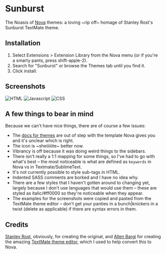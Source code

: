 # Sunburst

The Noasis of [Nova](http://nova.app) themes: a loving ~rip off~ homage of Stanley Rost's Sunburst TextMate theme.

## Installation

1. Select Extensions > Extension Library from the Nova menu (or if you're a smarty pants, press shift-apple-2).
2. Search for "Sunburst" or browse the Themes tab until you find it.
3. Click install.

## Screenshots

![HTML](https://github.com/papalozarou/loz.Sunburst.novaextension/raw/main/Images/sunburst.html.png)
![Javascript](https://github.com/papalozarou/loz.Sunburst.novaextension/raw/main/Images/sunburst.js.png)
![CSS](https://github.com/papalozarou/loz.Sunburst.novaextension/raw/main/Images/sunburst.css.png)

## A few things to bear in mind

Because we can't have nice things, there are of course a few issues:

- The [docs for themes](https://docs.nova.app/extensions/themes/) are out of step with the template Nova gives you and it's unclear which is right.
- The icon is ~sheiiiiiite~ better now.
- Vibrancy is off because it was doing weird things to the sidebars.
- There isn't really a 1:1 mapping for some things, so I've had to go with what's best – the most noticeable is what are defined as `keywords` in Nova vs in Textmate/SublimeText.
- It's not currently possible to style sub-tags in HTML.
- Indented SASS comments are borked and I have no idea why.
- There are a few styles that I haven't gotten around to changing yet, largely because I don't use languages that would use them – these are styled as italic/#ff0000 so they're noticeable when they appear.
- The examples for the screenshots were copied and pasted from the TextMate theme editor – don't get your panties in a bunch|knickers in a twist (delete as applicable) if there are syntax errors in them.

## Credits

[Stanley Rost](https://stanleyrost.net), obviously, for creating the original, and [Allen Bargi](https://github.com/aziz) for creating the amazing [TextMate theme editor](http://tmtheme-editor.herokuapp.com/#!/editor/theme/Sunburst), which I used to help convert this to Nova.
